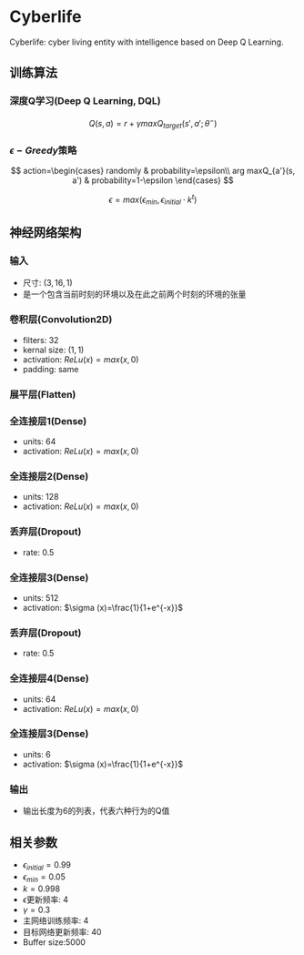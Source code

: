 # Cyberlife
Cyberlife: cyber living entity with intelligence based on Deep Q Learning.

## 训练算法

### 深度Q学习(Deep Q Learning, DQL)
$$Q(s,a)=r+\gamma maxQ_{target}(s', a';\theta^-)$$

### $\epsilon-Greedy$策略
$$
action=\begin{cases}
randomly & probability=\epsilon\\
arg maxQ_{a'}(s, a') & probability=1-\epsilon
\end{cases}
$$

$$\epsilon=max(\epsilon_{min}, \epsilon_{initial}\cdot k^t)$$

## 神经网络架构
### 输入
+ 尺寸: $(3,16,1)$
+ 是一个包含当前时刻的环境以及在此之前两个时刻的环境的张量
### 卷积层(Convolution2D)
+ filters: 32
+ kernal size: $(1,1)$
+ activation: $ReLu(x)=max(x,0)$
+ padding: same
### 展平层(Flatten)
### 全连接层1(Dense)
+ units: 64
+ activation: $ReLu(x)=max(x,0)$
### 全连接层2(Dense)
+ units: 128
+ activation: $ReLu(x)=max(x,0)$
### 丢弃层(Dropout)
+ rate: 0.5
### 全连接层3(Dense)
+ units: 512
+ activation: $\sigma (x)=\frac{1}{1+e^{-x}}$
### 丢弃层(Dropout)
+ rate: 0.5
### 全连接层4(Dense)
+ units: 64
+ activation: $ReLu(x)=max(x,0)$
### 全连接层3(Dense)
+ units: 6
+ activation: $\sigma (x)=\frac{1}{1+e^{-x}}$
### 输出
+ 输出长度为6的列表，代表六种行为的Q值

## 相关参数
+ $\epsilon_{initial}=0.99$
+ $\epsilon_{min}=0.05$
+ $k=0.998$
+ $\epsilon$更新频率: 4
+ $\gamma=0.3$
+ 主网络训练频率: 4
+ 目标网络更新频率: 40
+ Buffer size:5000
